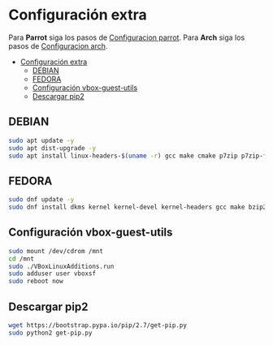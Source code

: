 # Configuración extra

Para **Parrot** siga los pasos de [Configuracion parrot](Configuracion-parrot.md). Para **Arch** siga los pasos de [Configuracion arch](Configuracion-arch.md).

- [Configuración extra](#configuración-extra)
  - [DEBIAN](#debian)
  - [FEDORA](#fedora)
  - [Configuración vbox-guest-utils](#configuración-vbox-guest-utils)
  - [Descargar pip2](#descargar-pip2)

## DEBIAN

```bash
sudo apt update -y
sudo apt dist-upgrade -y
sudo apt install linux-headers-$(uname -r) gcc make cmake p7zip p7zip-full zip unzip tar git curl wget gzip net-tools dnsutils moreutils vim ranger ufw iptables openssh-server nano htop tree xclip mlocate -y
```

## FEDORA

```bash
sudo dnf update -y
sudo dnf install dkms kernel kernel-devel kernel-headers gcc make bzip2 perl elfutils-libelf-devel cmake zip unzip gzip tar p7zip p7zip-plugins wget curl git net-tools bind-utils moreutils vim ranger ufw iptables openssh-server tree nano htop epel-release xclip mlocate -y
```

## Configuración vbox-guest-utils

```bash
sudo mount /dev/cdrom /mnt
cd /mnt
sudo ./VBoxLinuxAdditions.run
sudo adduser user vboxsf
sudo reboot now
```

## Descargar pip2

```bash
wget https://bootstrap.pypa.io/pip/2.7/get-pip.py
sudo python2 get-pip.py
```
